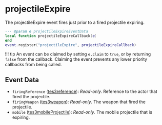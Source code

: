 # projectileExpire

The projectileExpire event fires just prior to a fired projectile expiring.

```lua
--- @param e projectileExpireEventData
local function projectileExpireCallback(e)
end
event.register("projectileExpire", projectileExpireCallback)
```

!!! tip
	An event can be claimed by setting `e.claim` to `true`, or by returning `false` from the callback. Claiming the event prevents any lower priority callbacks from being called.

## Event Data

* `firingReference` ([tes3reference](../../types/tes3reference)): *Read-only*. Reference to the actor that fired the projectile.
* `firingWeapon` ([tes3weapon](../../types/tes3weapon)): *Read-only*. The weapon that fired the projectile.
* `mobile` ([tes3mobileProjectile](../../types/tes3mobileProjectile)): *Read-only*. The mobile projectile that is expiring.

